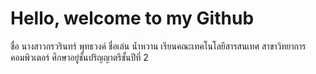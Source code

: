 # Hello, welcome to my Github

ชื่อ นางสาวกรวรินทร์ พุทธวงค์ ชื่อเล่น น้ำหวาน
เรียนคณะเทคโนโลยีสารสนเทศ สาขาวิทยาการคอมพิวเตอร์
ศึกษาอยู่ชั้นปริญญาตรีชั้นปีที่ 2

